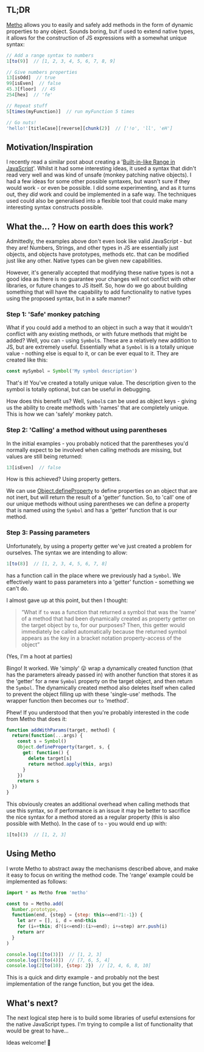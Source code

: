 ## TL;DR
[Metho](https://github.com/jonrandy/metho) allows you to easily and safely add methods in the form of dynamic properties to any object. Sounds boring, but if used to extend native types, it allows for the construction of JS expressions with a somewhat unique syntax:
```js
// Add a range syntax to numbers
1[to(9)]  // [1, 2, 3, 4, 5, 6, 7, 8, 9]

// Give numbers properties
13[isOdd]  // true
99[isEven]  // false
45.3[floor]  // 45
254[hex]  // 'fe'

// Repeat stuff
5[times(myFunction)]  // run myFunction 5 times

// Go nuts!
'hello!'[titleCase][reverse][chunk(2)]  // ['!o', 'll', 'eH']
```


## Motivation/Inspiration

I recently read a similar post about creating a '[Built-in-like Range in JavaScript](https://dev.to/didof/built-in-like-range-in-javascript-4ckj)'. Whilst it had some interesting ideas, it used a syntax that didn't read very well and was kind of unsafe (monkey patching native objects). I had a few ideas for some other possible syntaxes, but wasn't sure if they would work - or even be possible. I did some experimenting, and as it turns out, they *did* work and could be implemented in a safe way. The techniques used could also be generalised into a flexible tool that could make many interesting syntax constructs possible.

## What the... ? How on earth does this work?

Admittedly, the examples above don't even look like valid JavaScript - but they are! Numbers, Strings, and other types in JS are essentially just objects, and objects have prototypes, methods etc. that can be modified just like any other. Native types can be given new capabilities.

However, it's generally accepted that modifying these native types is not a good idea as there is no guarantee your changes will not conflict with other libraries, or future changes to JS itself. So, how do we go about building something that will have the capability to add functionality to native types using the proposed syntax, but in a safe manner?

### Step 1: 'Safe' monkey patching

What if you could add a method to an object in such a way that it wouldn't conflict with any existing methods, or with future methods that might be added? Well, you can - using `Symbol`s. These are a relatively new addition to JS, but are extremely useful. Essentially what a `Symbol` is is a totally unique value - nothing else is equal to it, or can be ever equal to it. They are created like this:
```js
const mySymbol = Symbol('My symbol description')
```
That's it! You've created a totally unique value. The description given to the symbol is totally optional, but can be useful in debugging.

How does this benefit us? Well, `Symbol`s can be used as object keys - giving us the ability to create methods with 'names' that are completely unique. This is how we can 'safely' monkey patch.

### Step 2: 'Calling' a method without using parentheses

In the initial examples - you probably noticed that the parentheses you'd normally expect to be involved when calling methods are missing, but values are still being returned:
```js
13[isEven]  // false
```
How is this achieved? Using property getters.

We can use [Object.defineProperty](https://developer.mozilla.org/en-US/docs/Web/JavaScript/Reference/Global_Objects/Object/defineProperty) to define properties on an object that are not inert, but will return the result of a 'getter' function. So, to 'call' one of our unique methods without using parentheses we can define a property that is named using the `Symbol` and has a 'getter'  function that is our method.

### Step 3: Passing parameters

Unfortunately, by using a property getter we've just created a problem for ourselves. The syntax we are intending to allow:
```js
1[to(8)]  // [1, 2, 3, 4, 5, 6, 7, 8]
```
has a function call in the place where we previously had a `Symbol`. We effectively want to pass parameters into a 'getter' function - something we can't do.

I almost gave up at this point, but then I thought:
> “What if `to` was a function that returned a symbol that was the 'name' of a method that had been dynamically created as property getter on the target object by `to`, for our purposes? Then, this getter would immediately be called automatically because the returned symbol appears as the key in a bracket notation property-access of the object”

(Yes, I'm a hoot at parties)

Bingo! It worked. We 'simply' 😛 wrap a dynamically created function (that has the parameters already passed in) with another function that stores it as the 'getter' for a new `Symbol` property on the target object, and then return the `Symbol`. The dynamically created method also deletes itself when called to prevent the object filling up with these 'single-use' methods. The wrapper function then becomes our `to` 'method'.

Phew! If you understood that then you're probably interested in the code from Metho that does it:
```js
function addWithParams(target, method) {
  return(function(...args) {
    const s = Symbol()
    Object.defineProperty(target, s, {
      get: function() {
        delete target[s]
        return method.apply(this, args)
      }
    })
    return s
  })
}
```
This obviously creates an additional overhead when calling methods that use this syntax, so if performance is an issue it may be better to sacrifice the nice syntax for a method stored as a regular property (this is also possible with Metho). In the case of `to` - you would end up with:
```js
1[to](3)  // [1, 2, 3]
```

## Using Metho
I wrote Metho to abstract away the mechanisms described above, and make it easy to focus on writing the method code. The 'range' example could be implemented as follows:
```js
import * as Metho from 'metho'

const to = Metho.add(
  Number.prototype,
  function(end, {step} = {step: this<=end?1:-1}) {
    let arr = [], i, d = end>this
    for (i=+this; d?(i<=end):(i>=end); i+=step) arr.push(i)
    return arr
  }
)

console.log(1[to(3)])  // [1, 2, 3]
console.log(7[to(4)])  // [7, 6, 5, 4]
console.log(2[to(10), {step: 2})  // [2, 4, 6, 8, 10]
```
This is a quick and dirty example - and probably not the best implementation of the range function, but you get the idea.


## What's next?

The next logical step here is to build some libraries of useful extensions for the native JavaScript types. I'm trying to compile a list of functionality that would be great to have...

Ideas welcome! 🚀
